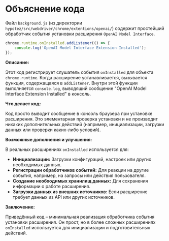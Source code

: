 # Объяснение кода

Файл `background.js` (из директории `hypotez/src/webdriver/chrome/extentions/openai/`) содержит простейший обработчик события установки расширения `OpenAI Model Interface`.

```javascript
chrome.runtime.onInstalled.addListener(() => {
    console.log('OpenAI Model Interface Extension Installed');
});
```

**Описание:**

Этот код регистрирует слушатель события `onInstalled` для объекта `chrome.runtime`.  Когда расширение устанавливается, вызывается функция, содержащаяся в `addListener`. Внутри этой функции выполняется  `console.log`, выводящий сообщение "OpenAI Model Interface Extension Installed" в консоль.

**Что делает код:**

Код просто выводит сообщение в консоль браузера при установке расширения.  Это элементарная проверка установки и  не производит никаких дополнительных действий (например, инициализации,  загрузки данных или проверки каких-либо условий).

**Возможные дополнения и улучшения:**

В реальных расширениях `onInstalled` используется для:

* **Инициализации:** Загрузки конфигураций, настроек или других необходимых данных.
* **Регистрации обработчиков событий:** Для реакции на другие события, например, на запросы или действия пользователя.
* **Создание необходимых хранилищ данных:**  Для сохранения информации о работе расширения.
* **Загрузки данных из внешних источников:** Если расширение требует данных из API или других источников.


**Заключение:**

Приведённый код – минимальная реализация обработчика события установки расширения.  Он прост, но в более сложных расширениях  `onInstalled` используется для инициализации и подготовительных действий.